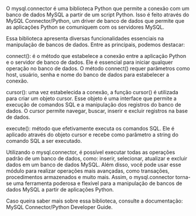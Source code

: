 O mysql.connector é uma biblioteca Python que permite a conexão com um banco de dados MySQL a partir de um script Python. Isso é feito através do MySQL Connector/Python, um driver de banco de dados que permite que as aplicações Python se comuniquem com os servidores MySQL.

Essa biblioteca apresenta diversas funcionalidades essenciais na manipulação de bancos de dados. Entre as principais, podemos destacar:

connect(): é o método que estabelece a conexão entre a aplicação Python e o servidor de banco de dados. Ele é essencial para iniciar qualquer operação no banco de dados. O método connect() requer parâmetros como host, usuário, senha e nome do banco de dados para estabelecer a conexão.

cursor(): uma vez estabelecida a conexão, a função cursor() é utilizada para criar um objeto cursor. Esse objeto é uma interface que permite a execução de comandos SQL e a manipulação dos registros do banco de dados. O cursor permite navegar, buscar, inserir e excluir registros na base de dados.

execute(): método que efetivamente executa os comandos SQL. Ele é aplicado através do objeto cursor e recebe como parâmetro a string do comando SQL a ser executado.

Utilizando o mysql.connector, é possível executar todas as operações padrão de um banco de dados, como: inserir, selecionar, atualizar e excluir dados em um banco de dados MySQL. Além disso, você pode usar esse módulo para realizar operações mais avançadas, como transações, procedimentos armazenados e muito mais. Assim, o mysql.connector torna-se uma ferramenta poderosa e flexível para a manipulação de bancos de dados MySQL a partir de aplicações Python.

Caso queira saber mais sobre essa biblioteca, consulte a documentação: MySQL Connector/Python Developer Guide.

